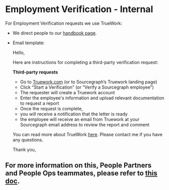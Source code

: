 # Employment Verification - Internal

For Employment Verification requests we use TrueWork:

* We direct people to our [handbook page](../process/employment_verification.md).
* Email template:

    Hello,

    Here are instructions for completing a third-party verification request:

    **Third-party requests**

    * Go to [Truework.com](https://www.truework.com/verifications/sourcegraph-employment-verification/) (or to Sourcegraph’s Truework landing page)
    * Click “Start a Verification” (or “Verify a Sourcegraph employee”)
    * The requester will create a Truework account
    * Enter the employee's information and upload relevant documentation to request a report
    * Once the request is complete, 
    * you will receive a notification that the letter is ready
    * the employee will receive an email from Truework at your Sourcegraph email address to review the report and comment

    You can read more about TrueWork [here](https://handbook.sourcegraph.com/departments/people-talent/people-ops/process/employment_verification/). Please contact me if you have any questions.


    Thank you,

For more information on this, People Partners and People Ops teammates, please refer to [this doc](https://docs.google.com/document/d/1129c1iENV1VEfwFlMuHQRre3G0VPXASzdpelQc_-I_0/edit).
- 
